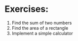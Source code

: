 # Exercises:

1. Find the sum of two numbers
2. Find the area of a rectangle
4. Implement a simple calculator 
